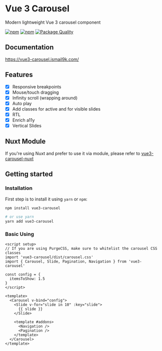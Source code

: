 # Vue 3 Carousel

Modern lightweight Vue 3 carousel component

<p>
  <a href="https://npm-stat.com/charts.html?package=vue3-carousel"><img src="https://img.shields.io/npm/dm/vue3-carousel.svg" alt="npm"/></a>
  <a href="https://www.npmjs.com/package/vue3-carousel"><img src="https://img.shields.io/npm/v/vue3-carousel.svg" alt="npm"/></a>
  <a href="https://packagequality.com/#?package=vue3-carousel"><img src="https://packagequality.com/shield/vue3-carousel.svg" alt="Package Quality"/></a>
</p>

## Documentation

https://vue3-carousel.ismail9k.com/

## Features

- [x] Responsive breakpoints
- [x] Mouse/touch dragging
- [x] Infinity scroll (wrapping around)
- [x] Auto play
- [x] Add classes for active and for visible slides
- [x] RTL
- [x] Enrich a11y
- [x] Vertical Slides

## Nuxt Module

If you're using Nuxt and prefer to use it via module, please refer to [vue3-carousel-nuxt](https://github.com/gaetansenn/vue3-carousel-nuxt?tab=readme-ov-file)

## Getting started

### Installation

First step is to install it using `yarn` or `npm`:

```bash
npm install vue3-carousel

# or use yarn
yarn add vue3-carousel
```

### Basic Using

```vue
<script setup>
// If you are using PurgeCSS, make sure to whitelist the carousel CSS classes
import 'vue3-carousel/dist/carousel.css'
import { Carousel, Slide, Pagination, Navigation } from 'vue3-carousel'

const config = {
  itemsToShow: 1.5
}
</script>

<template>
  <Carousel v-bind="config">
    <Slide v-for="slide in 10" :key="slide">
      {{ slide }}
    </Slide>

    <template #addons>
      <Navigation />
      <Pagination />
    </template>
  </Carousel>
</template>
```
